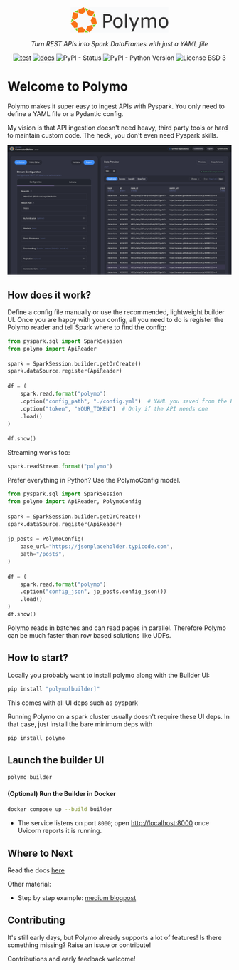 <p align="center">
  <img src="builder-ui/public/logo.png" alt="Polymo" width="220">
</p>

<p align="center">
    <em>Turn REST APIs into Spark DataFrames with just a YAML file
</em>
</p>

<p align="center">
  <a href="https://github.com/dan1elt0m/polymo/actions/workflows/test.yml"><img alt="test" src="https://github.com/dan1elt0m/polymo/actions/workflows/test.yml/badge.svg"></a>
  <a href="https://github.com/dan1elt0m/polymo/actions/workflows/gh-pages.yml"><img alt="docs" src="https://github.com/dan1elt0m/polymo/actions/workflows/gh-pages.yml/badge.svg"></a>
  <img alt="PyPI - Status" src="https://img.shields.io/pypi/status/polymo">
  <img alt="PyPI - Python Version" src="https://img.shields.io/pypi/pyversions/polymo">
  <img alt="License BSD 3" src="https://img.shields.io/badge/license-BSD--3--Clause-blue?style=flat-square">
</p>

# Welcome to Polymo

Polymo makes it super easy to ingest APIs with Pyspark. You only need to define a YAML file or a Pydantic config.

My vision is that API ingestion doesn't need heavy, third party tools or hard to maintain custom code.
The heck, you don't even need Pyspark skills.


<!-- Centered clickable screenshot -->
<p align="center">
  <a href="docs/ui.png">
    <img src="docs/ui.png" alt="Polymo Builder UI - connector preview screen" width="860">
  </a>
</p>

## How does it work?

Define a config file manually or use the recommended, lightweight builder UI. 
Once you are happy with your config, all you need to do is register the Polymo reader and tell Spark where to find the config:

```python
from pyspark.sql import SparkSession
from polymo import ApiReader

spark = SparkSession.builder.getOrCreate()
spark.dataSource.register(ApiReader)

df = (
    spark.read.format("polymo")
    .option("config_path", "./config.yml")  # YAML you saved from the Builder
    .option("token", "YOUR_TOKEN")  # Only if the API needs one
    .load()
)

df.show()
```
Streaming works too:
```python
spark.readStream.format("polymo")
```

Prefer everything in Python? Use the PolymoConfig model.
```python
from pyspark.sql import SparkSession
from polymo import ApiReader, PolymoConfig

spark = SparkSession.builder.getOrCreate()
spark.dataSource.register(ApiReader)

jp_posts = PolymoConfig(
    base_url="https://jsonplaceholder.typicode.com",
    path="/posts",
)

df = (
    spark.read.format("polymo")
    .option("config_json", jp_posts.config_json())
    .load()
)
df.show()
```
Polymo reads in batches and can read pages in parallel. Therefore Polymo can be much faster than row based solutions like UDFs.

## How to start?
Locally you probably want to install polymo along with the Builder UI: 

```bash
pip install "polymo[builder]"
```

This comes with all UI deps such as pyspark

Running Polymo on a spark cluster usually doesn't require these UI deps.
In that case, just install the bare minimum deps with
```bash
pip install polymo
```

## Launch the builder UI 

```bash 
polymo builder
```

#### (Optional) Run the Builder in Docker

```bash
docker compose up --build builder
```

- The service listens on port `8000`; open <http://localhost:8000> once Uvicorn reports it is running.

## Where to Next
Read the docs [here](https://dan1elt0m.github.io/polymo/)

Other material:
- Step by step example: [medium blogpost](https://medium.com/@d.e.tom89/turn-any-rest-api-into-spark-dataframes-in-minutes-with-polymo-028a48113eb1)


## Contributing
It's still early days, but Polymo already supports a lot of features!
Is there something missing? Raise an issue or contribute!

Contributions and early feedback welcome!
